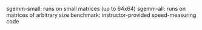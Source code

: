 sgemm-small: runs on small matrices (up to 64x64)
sgemm-all: runs on matrices of arbitrary size
benchmark: instructor-provided speed-measuring code